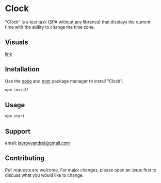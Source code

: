 # Clock

"Clock" is a test task (SPA without any libraries) that displays the current time with the ability to change the time zone.

## Visuals

[link](https://clock-livid.vercel.app/)

## Installation

Use the [node](https://nodejs.org/en/download/) and [npm](https://www.npmjs.com/get-npm) package manager to install "Clock".

```bash
npm install
```
## Usage

```bash
npm start
```
## Support

email: lavrovvandrei@gmail.com

## Contributing
Pull requests are welcome. For major changes, please open an issue first to discuss what you would like to change.
